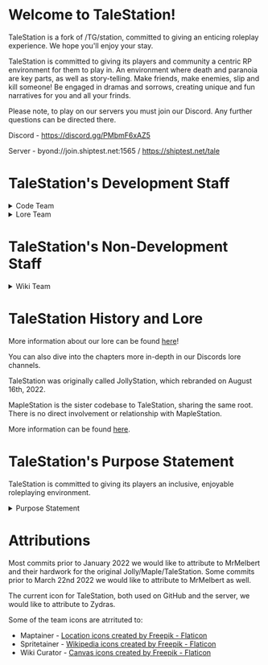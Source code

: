 # Welcome to TaleStation!
TaleStation is a fork of /TG/station, committed to giving an enticing roleplay experience. We hope you'll enjoy your stay.

TaleStation is committed to giving its players and community a centric RP environment for them to play in. An environment where death and paranoia are key parts, as well as story-telling. Make friends, make enemies, slip and kill someone! Be engaged in dramas and sorrows, creating unique and fun narratives for you and all your frinds.

Please note, to play on our servers you must join our Discord. Any further questions can be directed there.

Discord - https://discord.gg/PMbmF6xAZ5

Server - byond://join.shiptest.net:1565 / https://shiptest.net/tale

# TaleStation's Development Staff

<details>
<summary> Code Team </summary>

- ZephyrTFA - Server Host, Backend Support
- Patchy - Misc Backend Support
- Jolly - Project Lead, Maptainer
- Prodirus - Head coder, Maintainer
- John Fulp Willard - Maintainer
- Onule - Head Spriter, Spritetainer
- Zytogl - Head Mapper, Maptainer
</details>

<details>
<summary> Lore Team </summary>

- Jolly - Lore Master
- iwishforducks - Lore Write
- Vexylius - Lore Write
- MarkSuckerberg - Lore Write
- Zytolg - Lore Write
- Imaginos - Lore Write
</details>

# TaleStation's Non-Development Staff

<details>
<summary> Wiki Team</summary>
  
- SpaceSmithers - Wiki Curator

</details>

# TaleStation History and Lore
More information about our lore can be found [here](https://github.com/TaleStation/TaleStation-CommonCore)!

You can also dive into the chapters more in-depth in our Discords lore channels.

TaleStation was originally called JollyStation, which rebranded on August 16th, 2022.

MapleStation is the sister codebase to TaleStation, sharing the same root. There is no direct involvement or relationship with MapleStation.

More information can be found [here](https://github.com/TaleStation/TaleStation-CommonCore/tree/main/talestation_history).

# TaleStation's Purpose Statement
TaleStation is committed to giving its players an inclusive, enjoyable roleplaying environment. 

<details>
<summary> Purpose Statement </summary>
We are not HRP nor MRP, but somewhere in-between. Ideally, we would like to not be identified with such terms. We would like to be known as **the roleplay** server. Simply as. 

TaleStation is a non erotic, adult roleplay server.
We want to create a server where everyone and anyone can come and make a story for their characters. 
Classically, we'd be considered a "HRP" server, but we just want to be known as a true "RP" server. Interactions is key!

The environment here at TaleStation should be friendly to approach OOCly. If you have any issues, never be afraid to ahelp or ask staff. We'll try our best to answer questions you may have. Secondly, we want our players to be **as inclusive** as possible. Dramas, tragedies, and comedies abound. Try to include new people to your groups! Who knows, you may just make a new friend.

TaleStation aims to create an atmosphere rich with drama, tragedies, comedies and more. Each story created by every player is unique in its own right; you don't need to be a writer either! Medbay was bombed! The CMO is missing- and there's a chef in the middle of chemistry.. what could this mean?! Each story doesn't need to be thoroughly planned out - it can be on a whim, its perfectly OKAY! Stories can be a shift long or span across multiple shifts, the choice is yours!

Together, as players and staff, we aim to make TaleStation an enjoyable experience for those who aren't so RP heavy and those who enjoy RP.

- The TaleStation Administration and Development Staff
</details>

# Attributions 

Most commits prior to January 2022 we would like to attribute to MrMelbert and their hardwork for the original Jolly/Maple/TaleStation.
Some commits prior to March 22nd 2022 we would like to attribute to MrMelbert as well.

The current icon for TaleStation, both used on GitHub and the server, we would like to attribute to Zydras.

Some of the team icons are atrrituted to:
- Maptainer - <a href="https://www.flaticon.com/free-icons/location" title="location icons">Location icons created by Freepik - Flaticon</a>
- Spritetainer - <a href="https://www.flaticon.com/free-icons/wikipedia" title="wikipedia icons">Wikipedia icons created by Freepik - Flaticon</a>
- Wiki Curator - <a href="https://www.flaticon.com/free-icons/canvas" title="canvas icons">Canvas icons created by Freepik - Flaticon</a>
